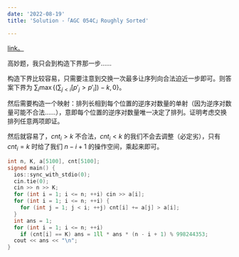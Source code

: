 ```yaml
---
date: '2022-08-19'
title: 'Solution -「AGC 054C」Roughly Sorted'

---
```


[link。](https://atcoder.jp/contests/agc054/tasks/agc054_c)

高妙题，我只会到构造下界那一步……

构造下界比较容易，只需要注意到交换一次最多让序列向合法迫近一步即可。则答案下界为 $\sum_i \max\{\left(\sum_{j < i} [p'_j > p'_i]\right)-k, 0\}$。

然后需要构造一个映射：排列长相到每个位置的逆序对数量的单射（因为逆序对数量可能不合法……），意即每个位置的逆序对数量唯一决定了排列。证明考虑交换排列任意两项即证。

然后就容易了，$cnt_i > k$ 不合法，$cnt_i < k$ 的我们不会去调整（必定劣），只有 $cnt_i = k$ 时给了我们 $n-i+1$ 的操作空间，乘起来即可。

```cpp
int n, K, a[5100], cnt[5100];
signed main() {
  ios::sync_with_stdio(0);
  cin.tie(0);
  cin >> n >> K;
  for (int i = 1; i <= n; ++i) cin >> a[i];
  for (int i = 1; i <= n; ++i) {
    for (int j = 1; j < i; ++j) cnt[i] += a[j] > a[i];
  }
  int ans = 1;
  for (int i = 1; i <= n; ++i)
    if (cnt[i] == K) ans = 1ll * ans * (n - i + 1) % 998244353;
  cout << ans << "\n";
}
```